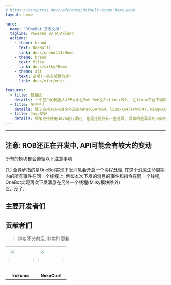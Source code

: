 ```yaml
---
# https://vitepress.dev/reference/default-theme-home-page
layout: home

hero:
  name: "ROneBot 开发文档"
  tagline: Powered By RTAkland
  actions:
    - theme: brand
      text: OneBot11
      link: docs/onebot11/Home
    - theme: brand
      text: Milky
      link: docs/milky/Home
    - theme: alt
      text: 杂项(一些有帮助的库)
      link: docs/misc/misc

features:
  - title: 轻量级
    details: 一个空白的机器人APP大小在5mb~6mb左右(Linux除外, 在linux平台下编译出的kexe大小为15mb左右)
  - title: 多平台！
    details: 除了支持Jvm平台之外还支持MacOSArm64、linuxX64(armX64)、mingwX64(Windows)、MacOSX64
  - title: Java友好
    details: 框架支持使用Java进行调用, 但是还是会有一些差异, 具体的差异请到不同的平台的文档中查看
---
```


---

注意: ROB还正在开发中, API可能会有较大的变动
---

所有的模块都会遵循以下注意事项

[1.] 全异步指的是OneBot实现下发消息会开启一个协程处理, 在这个消息生命周期内的所有事件在同一个线程上,
例如本次下发的消息的事件和指令在同一个线程, OneBot实现再次下发消息在另外一个线程(Milky模块除外)  
[2.] 没了.

<script setup>
import { VPTeamMembers } from 'vitepress/theme';

const members = [
  {
    avatar: 'https://avatars.githubusercontent.com/u/79452994',
    name: 'RTAkland',
    title: '作者',
    links: [
      { icon: 'github', link: 'https://github.com/RTAkland' },
      { icon: 'wordpress', link: 'https://blog.rtast.cn' }
    ]
  },
  {
    avatar: 'https://avatars.githubusercontent.com/u/60739208',
    name: 'xiaoman1221',
    title: '人生导师 + 作者大爹',
    links: [
      { icon: 'github', link: 'https://github.com/xiaoman1221' },
      { icon: 'wordpress', link: 'https://www.manjiuqi.com/' }
    ]
  }
]
</script>

## 主要开发者们

<VPTeamMembers size="small" :members="members"></VPTeamMembers>

## 贡献者们

> 排名不分前后, 非实时更新

<table style="border-collapse: collapse; border: none;">
  <tr>
    <td align="center">
      <a href="https://github.com/kukume">
        <img src="https://avatars.githubusercontent.com/u/45278810?v=4" width="80" style="border-radius:50%"><br/>
        <sub><b>kukume</b></sub>
      </a>
    </td>
    <td align="center">
      <a href="https://github.com/NekoCurit">
        <img src="https://avatars.githubusercontent.com/u/108512490?v=4" width="80" style="border-radius:50%"><br/>
        <sub><b>NekoCurit</b></sub>
      </a>
    </td>
  </tr>
</table>
